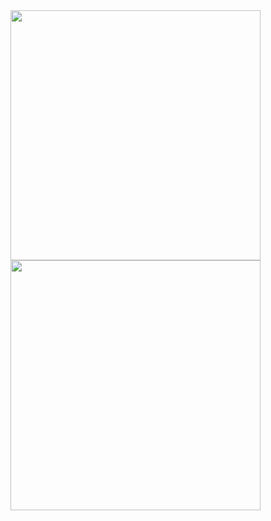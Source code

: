<div align="left">
  <img src="https://github-readme-stats.vercel.app/api?username=jooapa&theme=vue-dark&show_icons=true&hide_border=false&count_private=true" width="400" />
</div>

<div align="left">
  <img src="https://github-readme-stats.vercel.app/api/top-langs/?username=jooapa&theme=vue-dark&show_icons=true&hide_border=false&layout=compact" width="400" />
</div>
